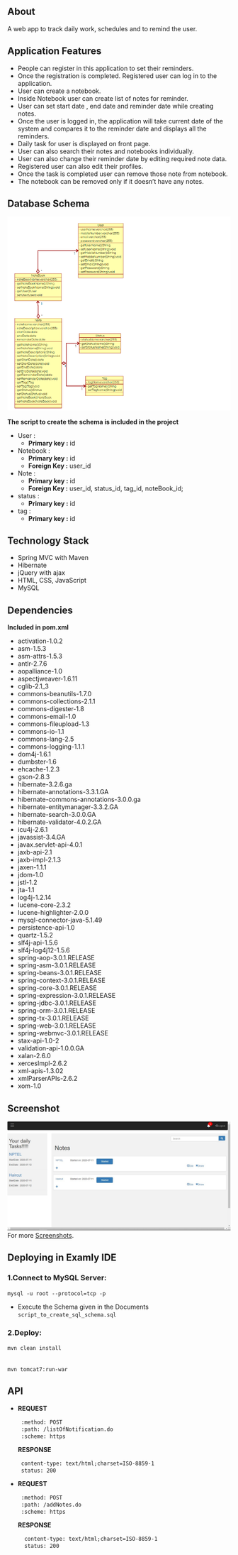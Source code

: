 ## About
A web app to track daily work, schedules and to remind the user.

## Application Features ##
*	People can register in this application to set their reminders.
*	Once the registration is completed. Registered user can log in to the application.
*	User can create a notebook.
*	Inside Notebook user can create list of notes for reminder.
*	User can set start date , end date and reminder date while creating notes.
*	Once the user is logged in, the application will take current date of the system and compares it to the reminder date and displays all the reminders.
*	Daily task for user is displayed on front page.
*	User can also search their notes and notebooks individually.
*	User can also change their reminder date by editing required note data.
*	Registered user can also edit their profiles.
*	Once the task is completed user can remove those note from notebook.
*	The notebook can be removed only if it doesn’t have any notes.

## Database Schema ##
![](Documents/readme-image/classdiagram.png)

**The script to create the schema is included in the project**
* User :
  * **Primary key :** id
* Notebook :
  * **Primary key :** id
  * **Foreign Key :** user_id
* Note :
  * **Primary key :** id
  * **Foreign Key :** user_id, status_id, tag_id, noteBook_id;
* status :
  * **Primary key :** id
* tag :
  * **Primary key :** id
## Technology Stack ##
* Spring MVC with Maven
* Hibernate
* jQuery with ajax
* HTML, CSS, JavaScript
* MySQL
## Dependencies ##
**Included in pom.xml**
* activation-1.0.2
* asm-1.5.3
* asm-attrs-1.5.3
* antlr-2.7.6
* aopalliance-1.0
* aspectjweaver-1.6.11
* cglib-2.1_3
* commons-beanutils-1.7.0
* commons-collections-2.1.1
* commons-digester-1.8
* commons-email-1.0
* commons-fileupload-1.3
* commons-io-1.1
* commons-lang-2.5
* commons-logging-1.1.1
* dom4j-1.6.1
* dumbster-1.6
* ehcache-1.2.3
* gson-2.8.3
* hibernate-3.2.6.ga
* hibernate-annotations-3.3.1.GA
* hibernate-commons-annotations-3.0.0.ga
* hibernate-entitymanager-3.3.2.GA
* hibernate-search-3.0.0.GA
* hibernate-validator-4.0.2.GA
* icu4j-2.6.1
* javassist-3.4.GA
* javax.servlet-api-4.0.1
* jaxb-api-2.1
* jaxb-impl-2.1.3
* jaxen-1.1.1
* jdom-1.0
* jstl-1.2
* jta-1.1
* log4j-1.2.14
* lucene-core-2.3.2
* lucene-highlighter-2.0.0
* mysql-connector-java-5.1.49
* persistence-api-1.0
* quartz-1.5.2
* slf4j-api-1.5.6
* slf4j-log4j12-1.5.6
* spring-aop-3.0.1.RELEASE
* spring-asm-3.0.1.RELEASE
* spring-beans-3.0.1.RELEASE
* spring-context-3.0.1.RELEASE
* spring-core-3.0.1.RELEASE
* spring-expression-3.0.1.RELEASE
* spring-jdbc-3.0.1.RELEASE
* spring-orm-3.0.1.RELEASE
* spring-tx-3.0.1.RELEASE
* spring-web-3.0.1.RELEASE
* spring-webmvc-3.0.1.RELEASE
* stax-api-1.0-2
* validation-api-1.0.0.GA
* xalan-2.6.0
* xercesImpl-2.6.2
* xml-apis-1.3.02
* xmlParserAPIs-2.6.2
* xom-1.0

## Screenshot
![](Documents/Screenshots/allnotes.jpg)
For more [Screenshots](https://github.com/manojkumar-examly/projects/tree/abilash-jul10/Remind-Me-App/Documents/Screenshots).

## Deploying in Examly IDE
### 1.Connect to MySQL Server:

    mysql -u root --protocol=tcp -p
   - Execute the Schema given in the Documents
        `script_to_create_sql_schema.sql`

### 2.Deploy:

    mvn clean install
    
    
    mvn tomcat7:run-war

## API
* **REQUEST**
  ```
   :method: POST
   :path: /listOfNotification.do
   :scheme: https
  ```
  **RESPONSE**
   ```
    content-type: text/html;charset=ISO-8859-1
    status: 200
   ```
* **REQUEST**
   ```
    :method: POST
    :path: /addNotes.do
    :scheme: https
   ```
  **RESPONSE**
   ```
     content-type: text/html;charset=ISO-8859-1
     status: 200
   ```
